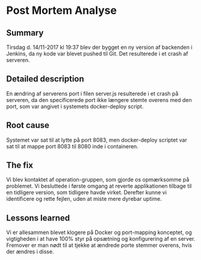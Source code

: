# Post Mortem Analyse 

## Summary
Tirsdag d. 14/11-2017 kl 19:37 blev der bygget en ny version af backenden i Jenkins, da ny kode var blevet pushed til Git. Det resulterede i et crash af serveren.

## Detailed description
En ændring af serverens port i filen server.js resulterede i et crash på serveren, da den specificerede port ikke længere stemte overens med den port, som var angivet i systemets docker-deploy script. 

## Root cause
Systemet var sat til at lytte på port 8083, men docker-deploy scriptet var sat til at mappe port 8083 til 8080 inde i containeren. 

## The fix
Vi blev kontaktet af operation-gruppen, som gjorde os opmærksomme på problemet.
Vi besluttede i første omgang at reverte applikationen tilbage til en tidligere version, som tidligere havde virket. Derefter kunne vi identificere og rette fejlen, uden at miste mere dyrebar uptime.

## Lessons learned
Vi er allesammen blevet klogere på Docker og port-mapping konceptet, og vigtigheden i at have 100% styr på opsætning og konfigurering af en server. Fremover er man nødt til at tjekke at ændrede porte stemmer overens, hvis der ændres i disse. 
